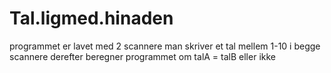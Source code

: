 # Tal.ligmed.hinaden
programmet er lavet med 2 scannere
man skriver et tal mellem 1-10 i begge scannere
derefter beregner programmet om talA = talB eller ikke
